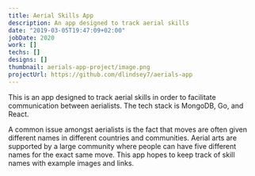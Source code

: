 ```yaml
---
title: Aerial Skills App
description: An app designed to track aerial skills
date: "2019-03-05T19:47:09+02:00"
jobDate: 2020
work: []
techs: []
designs: []
thumbnail: aerials-app-project/image.png
projectUrl: https://github.com/dlindsey7/aerials-app
---
```


This is an app designed to track aerial skills in order to facilitate communication between aerialists. The tech stack is MongoDB, Go, and React.

A common issue amongst aerialists is the fact that moves are often given different names in different countries and communities. Aerial arts are supported by a large community where people can have five different names for the exact same move. This app hopes to keep track of skill names with example images and links.